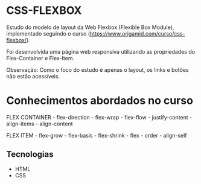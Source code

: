 # CSS-FLEXBOX

Estudo do modelo de layout da Web Flexbox (Flexible Box Module), implementado seguindo o curso (https://www.origamid.com/curso/css-flexbox/).

Foi desenvolvida uma página web responsiva utilizando as propriedades do Flex-Container e Flex-Item.

Observação: Como o foco do estudo é apenas o layout, os links e botões não estão acessíveis.

# Conhecimentos abordados no curso

FLEX CONTAINER
    - flex-direction
    - flex-wrap
    - flex-flow
    - justify-content
    - align-items
    - align-content

FLEX ITEM
    - flex-grow
    - flex-basis
    - flex-shrink
    - flex
    - order
    - align-self

## Tecnologias
 - HTML
 - CSS 





